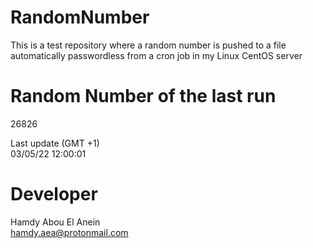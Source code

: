 # RandomNumber    
This is a test repository where a random number is pushed to a file automatically passwordless from a cron job in my Linux CentOS server    
# Random Number of the last run   
26826
      
Last update (GMT +1)    
03/05/22 12:00:01
# Developer    
Hamdy Abou El Anein   
hamdy.aea@protonmail.com
